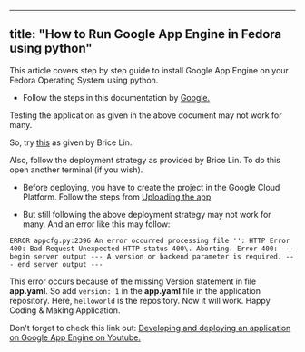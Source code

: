 
---
title: "How to Run Google App Engine in Fedora using python"
---

This article covers step by step guide to install Google App Engine on your Fedora Operating System using python.

*   Follow the steps in this documentation by [Google.](https://cloud.google.com/appengine/docs/python/#uploading_the_application)

Testing the application as given in the above document may not work for many.

So, try [this](http://stackoverflow.com/a/16970921) as given by Brice Lin.

Also, follow the deployment strategy as provided by Brice Lin. To do this open another terminal (if you wish).

*   Before deploying, you have to create the project in the Google Cloud Platform. Follow the steps from [Uploading the app](https://cloud.google.com/appengine/docs/python/#uploading_the_application)

*   But still following the above deployment strategy may not work for many. And an error like this may follow:

 `ERROR appcfg.py:2396 An error occurred processing file '': HTTP Error 400: Bad Request Unexpected HTTP status 400\. Aborting. Error 400: --- begin server output --- A version or backend parameter is required. --- end server output ---` 

This error occurs because of the missing Version statement in file **app.yaml**. So add `version: 1` in the **app.yaml** file in the application repository. Here, `helloworld` is the repository. Now it will work. Happy Coding & Making Application.

Don't forget to check this link out: [Developing and deploying an application on Google App Engine on Youtube.](https://www.youtube.com/watch?v=bfgO-LXGpTM)
